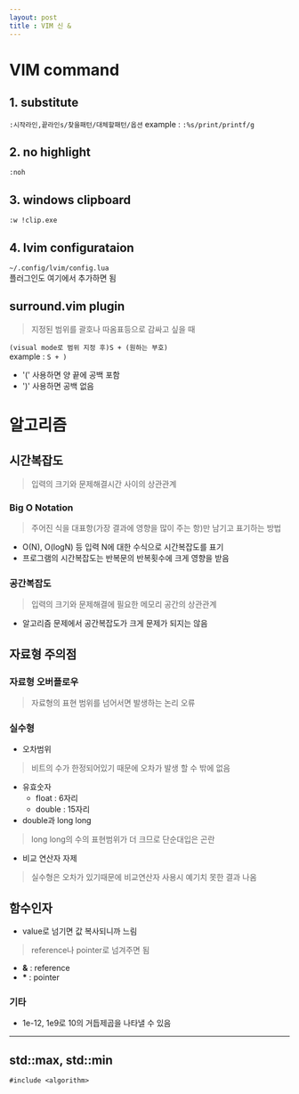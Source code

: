 ```yaml
---
layout: post
title : VIM 신 & 
---
```

# VIM command
## 1. substitute

`:시작라인,끝라인s/찾을패턴/대체할패턴/옵션`
example : `:%s/print/printf/g`

## 2. no highlight
`:noh`

## 3. windows clipboard
`:w !clip.exe`

## 4. lvim configurataion
`~/.config/lvim/config.lua`  
플러그인도 여기에서 추가하면 됨

## surround.vim plugin
> 지정된 범위를 괄호나 따옴표등으로 감싸고 싶을 때  

`(visual mode로 범위 지정 후)S + (원하는 부호)`  
example : `S + )`  

- '(' 사용하면 양 끝에 공백 포함
- ')' 사용하면 공백 없음

# 알고리즘

## 시간복잡도
>입력의 크기와 문제해결시간 사이의 상관관계  

### Big O Notation
>주어진 식을 대표항(가장 결과에 영향을 많이 주는 항)만 남기고 표기하는 방법      

- O(N), O(logN) 등 입력 N에 대한 수식으로 시간복잡도를 표기
- 프로그램의 시간복잡도는 반복문의 반복횟수에 크게 영향을 받음

### 공간복잡도
>입력의 크기와 문제해결에 필요한 메모리 공간의 상관관계  

- 알고리즘 문제에서 공간복잡도가 크게 문제가 되지는 않음

## 자료형 주의점

### 자료형 오버플로우
> 자료형의 표현 범위를 넘어서면 발생하는 논리 오류

### 실수형
- 오차범위
> 비트의 수가 한정되어있기 때문에 오차가 발생 할 수 밖에 없음  
- 유효숫자
    - float : 6자리
    - double : 15자리
- double과 long long
> long long의 수의 표현범위가 더 크므로 단순대입은 곤란
- 비교 연산자 자제
> 실수형은 오차가 있기때문에 비교연산자 사용시 예기치 못한 결과 나옴

## 함수인자
- value로 넘기면 값 복사되니까 느림

> reference나 pointer로 넘겨주면 됨
- **&** : reference
- **\*** : pointer


### 기타
- 1e-12, 1e9로 10의 거듭제곱을 나타낼 수 있음

---
  
## std::max, std::min
`#include <algorithm>`

